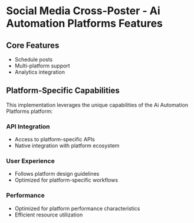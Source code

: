 # Social Media Cross-Poster - Ai Automation Platforms Features

## Core Features
- Schedule posts
- Multi-platform support
- Analytics integration

## Platform-Specific Capabilities
This implementation leverages the unique capabilities of the Ai Automation Platforms platform:

### API Integration
- Access to platform-specific APIs
- Native integration with platform ecosystem

### User Experience
- Follows platform design guidelines
- Optimized for platform-specific workflows

### Performance
- Optimized for platform performance characteristics
- Efficient resource utilization
